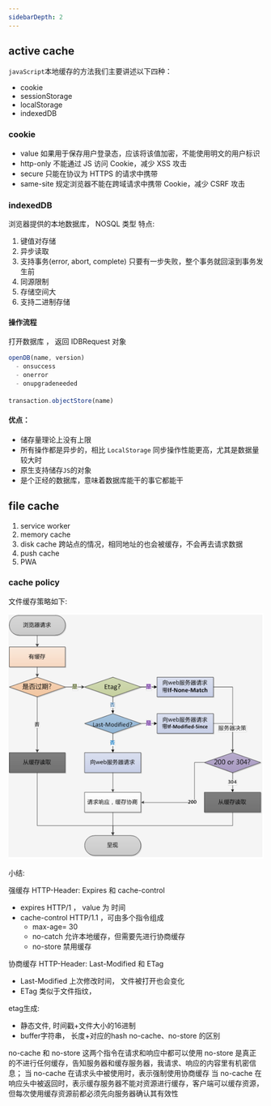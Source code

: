 ```yaml
---
sidebarDepth: 2
---
```


## active cache

`javaScript`本地缓存的方法我们主要讲述以下四种：

- cookie
- sessionStorage
- localStorage
- indexedDB



### cookie

- value 如果用于保存用户登录态，应该将该值加密，不能使用明文的用户标识
- http-only  不能通过 JS 访问 Cookie，减少 XSS 攻击
- secure 只能在协议为 HTTPS 的请求中携带
- same-site 规定浏览器不能在跨域请求中携带 Cookie，减少 CSRF 攻击


### indexedDB

浏览器提供的本地数据库， NOSQL 类型
特点:
1. 键值对存储
2. 异步读取
3. 支持事务(error, abort, complete) 只要有一步失败，整个事务就回滚到事务发生前
4. 同源限制
5. 存储空间大
6. 支持二进制存储

#### 操作流程

打开数据库 ， 返回 IDBRequest 对象

```javascript
openDB(name, version)
  - onsuccess
  - onerror
  - onupgradeneeded

transaction.objectStore(name)


```

#### 优点：

- 储存量理论上没有上限
- 所有操作都是异步的，相比 `LocalStorage` 同步操作性能更高，尤其是数据量较大时
- 原生支持储存` JS `的对象
- 是个正经的数据库，意味着数据库能干的事它都能干




## file cache


1. service worker
2. memory cache
3. disk cache 跨站点的情况，相同地址的也会被缓存，不会再去请求数据
4. push cache
5. PWA


### cache policy



文件缓存策略如下:

![图片](./http-cache.png)

小结:  

强缓存 HTTP-Header:  Expires 和 cache-control 
  - expires HTTP/1 ， value 为 时间
  - cache-control HTTP/1.1 ，可由多个指令组成
    + max-age= 30  
    + no-catch  允许本地缓存，但需要先进行协商缓存
    + no-store 禁用缓存 

协商缓存 HTTP-Header:  Last-Modified 和 ETag
  - Last-Modified 上次修改时间， 文件被打开也会变化
  - ETag 类似于文件指纹，

etag生成:
  - 静态文件, 时间戳+文件大小的16进制
  - buffer字符串， 长度+对应的hash
no-cache、no-store 的区别

no-cache 和 no-store 这两个指令在请求和响应中都可以使用
no-store 是真正的不进行任何缓存，告知服务器和缓存服务器，我请求、响应的内容里有机密信息；
当 no-cache 在请求头中被使用时，表示强制使用协商缓存
当 no-cache 在响应头中被返回时，表示缓存服务器不能对资源进行缓存，客户端可以缓存资源，但每次使用缓存资源前都必须先向服务器确认其有效性
